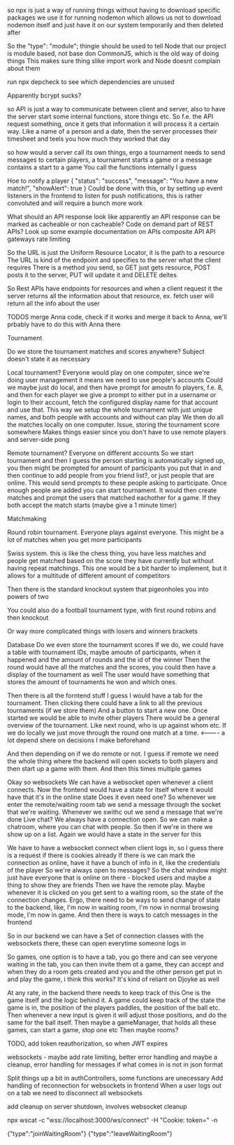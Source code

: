 so npx is just a way of running things without having to download specific packages
we use it for running nodemon which allows us not to download nodemon itself and just have it on our system temporarily and then deleted after

So the "type": "module"; thingie should be used to tell Node that our project is module based, not base don CommonJS, which is the old way of doing things
This makes sure thing slike import work and Node doesnt complain about them

run npx depcheck to see which dependencies are unused


 <!-- while read -r word; do
        grep -qF "$word" package.json || echo "$word"
    done <<< "$ALL_DEPENDENCIES" -->


Apparently bcrypt sucks?

so API is just a way to communicate between client and server, also to have the server start some internal functions, store things etc.
So f.e. the API request something, once it gets that information it will process it a certain way. Like a name of a person and a date, then the server processes their timesheet and teels you how much they worked that day

so how would a server call its own things, ergo a tournament needs to send messages to certain players, a tournament starts a game or a message contains a start to a game
You call the functions internally I guess

Hoe to notify a player
{
"status": "success",
"message": "You have a new match!",
"showAlert": true
}
Could be done with this, or by setting up event listeners in the frontend to listen for push notifications, this is rather convoluted and will require a bunch more work

What should an API response look like
apparently an API response can be marked as cacheable or non cacheable?
Code on demand part of REST APIs?
Look up some example documentation on APIs
composite API
API gateways
rate limiting

So the URL is just the Uniform Resource Locator, it is the path to a resource
The URL is kind of the endpoint and specifies to the server what the client requires
There is a method you send, so GET just gets resource, POST posts it to the server, PUT will update it and DELETE deltes

So Rest APIs have endpoints for resources and when a client request it the server returns all the information about that resource, ex. fetch user will return all the info about the user

TODOS
merge Anna code, check if it works and merge it back to Anna, we'll prbably have to do this with Anna there


Tournament

Do we store the tournament matches and scores anywhere? Subject doesn't state it as necessary

Local tournament? Everyone would play on one computer, since we're doing user management it means we need to use people's accounts
Could we maybe just do local, and then have prompt for amoutn fo players, f.e. 8, and then for each player we give a prompt
to either put in a username or login to their account, fetch the configured display name for that account and use that.
This way we setup the whole tournament with just unique names, and both people with accounts and without can play
We then do all the matches locally on one computer.
Issue, storing the tournament score somewhere
Makes things easier since you don't have to use remote players and server-side pong

Remote tournament? Everyone on different accounts
So we start tournament and then I guess the person starting is automatically signed up, you then might be prompted for amount of participants
you put that in and then continue to add people from you friend list?, or just people that are online. This would send prompts to these people
asking to participate. Once enough people are added you can start tournament.
It would then create matches and prompt the users that matched eachother for a game. If they both accept the match starts (maybe give a 1 minute timer)

Matchmaking

Round robin tournament. Everyone plays against everyone. This might be a lot of matches when you get more participants

Swiss system. this is like the chess thing, you have less matches and people get matched based on the score they have currently
but without having repeat matchings. This one would be a bit harder to implement, but it allows for a multitude of different amount
of competitors

Then there is the standard knockout system that pigeonholes you into powers of two

You could also do a football tournament type, with first round robins and then knockout

Or way more complicated things with losers and winners brackets

Database
Do we even store the tournament scores
If we do, we could have a table with tournament IDs, maybe amoutn of participants, when it happened and the amount of rounds and the id of the winner
Then the round would have all the matches and the scores, you could then have a display of the tournament as well
The user would have something that stores the amount of tournaments he won and which ones.


Then there is all the forntend stuff
I guess I would have a tab for the tournament. Then clicking there could have a link to all the previous tournaments (if we store them)
And a button to start a new one. Once started we would be able to invite other players
There would be a general overview of the tournament. Like next round, who is up against whom etc.
If we do locally we just move through the round one match at a time. <---- a lot depend shere on decisions I make beforehand


And then depending on if we do remote or not. I guess if remote we need the whole thing where the backend will open sockets to both players
and then start up a game with them. And then this times multiple games


Okay so websockets
We can have a websocket open whenever a client connects.
Now the frontend would have a state for itself where it would have that it's in the online state
Does it even need one?
So whenever we enter the remote/waiting room tab we send a message through the socket that we're waiting. Whenever we swithc out we send a message that we're done
Live chat?
We always have a connection open.
So we can make a chatroom, where you can chat with people. So then if we're in there we show up on a list. Again we would have a state in the server for this


We have to have a websocket connect when client logs in, so I guess there is a request if there is cookies already
If there is we can mark the connection as online, have it have a bunch of info in it, like the credentials of the player
So we're always open to messages?
So the chat window might just have everyone that is online on there - blocked users and maybe a thing to show they are friends
Then we have the remote play. Maybe whenever it is clicked on you get sent to a waiting room, so the state of the connection changes. Ergo, there need to be ways to send change of state to the backend, like, I'm now in waiting room, I'm now in normal browsing mode, I'm now in game. And then there is ways to catch messages in the frontend

So in our backend we can have a Set of connection classes with the websockets there, these can open everytime someone logs in

So games, one option is to have a tab, you go there and can see veryone waiting in the tab, you can then invite them ot a game, they can accept and when they do a room gets created and you and the other person get put in and play the game, i think this works? It's kind of reliant on Djoyke as well

At any rate, in the backend there needs to keep track of this
One is the game itself and the logic behind it. A game could keep track of the state the game is in, the position of the players paddles, the position of the ball etc. Then whenever a new input is given it will adjust those positions, and do the same for the ball itself.
Then maybe a gameManager, that holds all these games, can start a game, stop one etc
Then maybe rooms?


TODO, add token reauthorization, so when JWT expires

websockets - maybe add rate limiting, better error handling and maybe a cleanup, error handling for messages if what comes in is not in json format

Split things up a bit in authControllers, some functions are unecessary
Add handling of reconnection for websockets in frontend
When a user logs out on a tab we need to disconnect all websockets

add cleanup on server shutdown, involves websocket cleanup

npx wscat -c "wss://localhost:3000/ws/connect" -H "Cookie: token=" -n

{"type":"joinWaitingRoom"}
{"type":"leaveWaitingRoom"}


